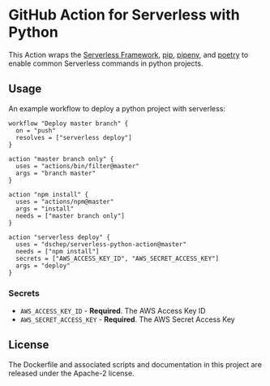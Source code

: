 # GitHub Action for Serverless with Python

This Action wraps the [Serverless Framework](https://serverless.com),
[pip](https://pip.pypa.io/), [pipenv](https://pipenv.readthedocs.io/),
and [poetry](https://poetry.eustace.io/) to enable common Serverless
commands in python projects.

## Usage
An example workflow to deploy a python project with serverless:


```
workflow "Deploy master branch" {
  on = "push"
  resolves = ["serverless deploy"]
}

action "master branch only" {
  uses = "actions/bin/filter@master"
  args = "branch master"
}

action "npm install" {
  uses = "actions/npm@master"
  args = "install"
  needs = ["master branch only"]
}

action "serverless deploy" {
  uses = "dschep/serverless-python-action@master"
  needs = ["npm install"]
  secrets = ["AWS_ACCESS_KEY_ID", "AWS_SECRET_ACCESS_KEY"]
  args = "deploy"
}
```

### Secrets

* `AWS_ACCESS_KEY_ID` - **Required**. The AWS Access Key ID
* `AWS_SECRET_ACCESS_KEY` - **Required**. The AWS Secret Access Key


## License

The Dockerfile and associated scripts and documentation in this project are released under the Apache-2 license.
